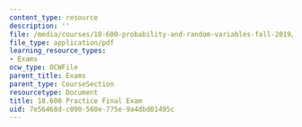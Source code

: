 ```yaml
---
content_type: resource
description: ''
file: /media/courses/18-600-probability-and-random-variables-fall-2019/7e56468dc090560e775e9a4dbd01495c_MIT18_600F19_prc_final.pdf
file_type: application/pdf
learning_resource_types:
- Exams
ocw_type: OCWFile
parent_title: Exams
parent_type: CourseSection
resourcetype: Document
title: 18.600 Practice Final Exam
uid: 7e56468d-c090-560e-775e-9a4dbd01495c
---
```

